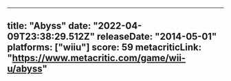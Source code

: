 
---
title: "Abyss"
date: "2022-04-09T23:38:29.512Z"
releaseDate: "2014-05-01"
platforms: ["wiiu"]
score: 59
metacriticLink: "https://www.metacritic.com/game/wii-u/abyss"
---
